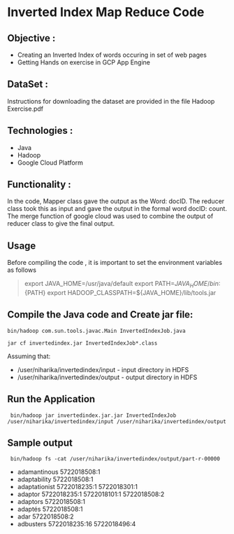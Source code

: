 # Inverted Index Map Reduce Code 

## Objective : 
- Creating an Inverted Index of words occuring in set of web pages
- Getting Hands on exercise in GCP App Engine

## DataSet :
Instructions for downloading the dataset are provided in the file Hadoop Exercise.pdf 

## Technologies : 
- Java 
- Hadoop 
- Google Cloud Platform

## Functionality :
In the code, Mapper class gave the output as the Word: docID. The reducer class took this as input and gave the output in the formal word docID: count. 
The merge function of google cloud was used to combine the output of reducer class to give the final output.


## Usage

Before compiling the code , it is important to set the environment variables as follows  

> export JAVA_HOME=/usr/java/default
> export PATH=${JAVA_HOME}/bin:${PATH}
> export HADOOP_CLASSPATH=${JAVA_HOME}/lib/tools.jar

## Compile the Java code and Create jar file:


```
bin/hadoop com.sun.tools.javac.Main InvertedIndexJob.java
```
```
jar cf invertedindex.jar InvertedIndexJob*.class
```

Assuming that:
- /user/niharika/invertedindex/input - input directory in HDFS
- /user/niharika/invertedindex/output - output directory in HDFS

## Run the Application 

```
 bin/hadoop jar invertedindex.jar.jar InvertedIndexJob /user/niharika/invertedindex/input /user/niharika/invertedindex/output
```

## Sample output
```
 bin/hadoop fs -cat /user/niharika/invertedindex/output/part-r-00000
```
* adamantinous	5722018508:1	
* adaptability	5722018508:1	
* adaptationist	5722018235:1	5722018301:1	
* adaptor	5722018235:1	5722018101:1	5722018508:2	
* adaptors	5722018508:1	
* adaptés	5722018508:1	
* adar	5722018508:2	
* adbusters	5722018235:16	5722018496:4

